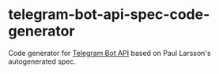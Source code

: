 # telegram-bot-api-spec-code-generator
Code generator for [Telegram Bot API](https://bot.telegram.org) based on Paul Larsson's autogenerated spec.
